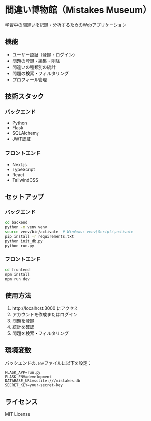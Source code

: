 # 間違い博物館（Mistakes Museum）

学習中の間違いを記録・分析するためのWebアプリケーション

## 機能

- ユーザー認証（登録・ログイン）
- 問題の登録・編集・削除
- 間違いの種類別の統計
- 問題の検索・フィルタリング
- プロフィール管理

## 技術スタック

### バックエンド
- Python
- Flask
- SQLAlchemy
- JWT認証

### フロントエンド
- Next.js
- TypeScript
- React
- TailwindCSS

## セットアップ

### バックエンド

```bash
cd backend
python -m venv venv
source venv/bin/activate  # Windows: venv\Scripts\activate
pip install -r requirements.txt
python init_db.py
python run.py
```

### フロントエンド

```bash
cd frontend
npm install
npm run dev
```

## 使用方法

1. http://localhost:3000 にアクセス
2. アカウントを作成またはログイン
3. 問題を登録
4. 統計を確認
5. 問題を検索・フィルタリング

## 環境変数

バックエンドの`.env`ファイルに以下を設定：

```
FLASK_APP=run.py
FLASK_ENV=development
DATABASE_URL=sqlite:///mistakes.db
SECRET_KEY=your-secret-key
```

## ライセンス

MIT License
